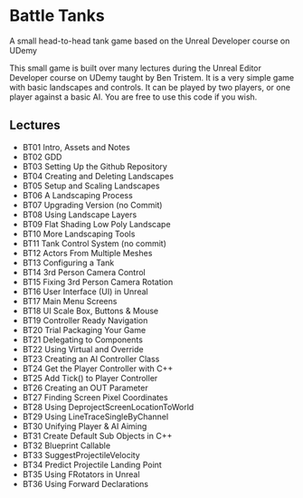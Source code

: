 # Battle Tanks
A small head-to-head tank game based on the Unreal Developer course on UDemy

This small game is built over many lectures during the Unreal Editor Developer course on UDemy taught by Ben Tristem.  It is a very simple game with basic landscapes and controls.  It can be played by two players, or one player against a basic AI.  You are free to use this code if you wish.

## Lectures
* BT01 Intro, Assets and Notes
* BT02 GDD
* BT03 Setting Up the Github Repository
* BT04 Creating and Deleting Landscapes
* BT05 Setup and Scaling Landscapes
* BT06 A Landscaping Process
* BT07 Upgrading Version (no Commit)
* BT08 Using Landscape Layers
* BT09 Flat Shading Low Poly Landscape
* BT10 More Landscaping Tools
* BT11 Tank Control System (no commit)
* BT12 Actors From Multiple Meshes
* BT13 Configuring a Tank
* BT14 3rd Person Camera Control
* BT15 Fixing 3rd Person Camera Rotation
* BT16 User Interface (UI) in Unreal
* BT17 Main Menu Screens
* BT18 UI Scale Box, Buttons & Mouse
* BT19 Controller Ready Navigation
* BT20 Trial Packaging Your Game
* BT21 Delegating to Components
* BT22 Using Virtual and Override
* BT23 Creating an AI Controller Class
* BT24 Get the Player Controller with C++
* BT25 Add Tick() to Player Controller
* BT26 Creating an OUT Parameter
* BT27 Finding Screen Pixel Coordinates
* BT28 Using DeprojectScreenLocationToWorld
* BT29 Using LineTraceSingleByChannel
* BT30 Unifying Player & AI Aiming
* BT31 Create Default Sub Objects in C++
* BT32 Blueprint Callable
* BT33 SuggestProjectileVelocity
* BT34 Predict Projectile Landing Point
* BT35 Using FRotators in Unreal
* BT36 Using Forward Declarations
